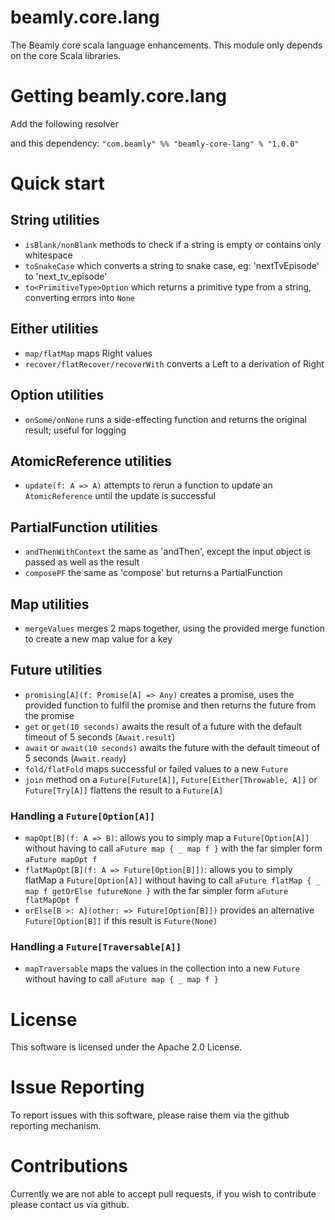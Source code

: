 beamly.core.lang
================
The Beamly core scala language enhancements. This module only depends on the core Scala libraries.

Getting beamly.core.lang
========================
Add the following resolver

and this dependency:
`"com.beamly" %% "beamly-core-lang" % "1.0.0"`

Quick start
===========

## String utilities
* `isBlank/nonBlank` methods to check if a string is empty or contains only whitespace
* `toSnakeCase` which converts a string to snake case, eg: 'nextTvEpisode' to 'next_tv_episode'
* `to<PrimitiveType>Option` which returns a primitive type from a string, converting errors into `None`

## Either utilities
* `map/flatMap` maps Right values
* `recover/flatRecover/recoverWith` converts a Left to a derivation of Right

## Option utilities
* `onSome/onNone` runs a side-effecting function and returns the original result; useful for logging

## AtomicReference utilities
* `update(f: A => A)` attempts to rerun a function to update an `AtomicReference` until the update is successful

## PartialFunction utilities
* `andThenWithContext` the same as 'andThen', except the input object is passed as well as the result
* `composePF` the same as 'compose' but returns a PartialFunction

## Map utilities
* `mergeValues` merges 2 maps together, using the provided merge function to create a new map value for a key

## Future utilities
* `promising[A](f: Promise[A] => Any)` creates a promise, uses the provided function to fulfil the promise and then returns the future from the promise
* `get` or `get(10 seconds)` awaits the result of a future with the default timeout of 5 seconds (`Await.result`)
* `await` or `await(10 seconds)` awaits the future with the default timeout of 5 seconds (`Await.ready`)
* `fold/flatFold` maps successful or failed values to a new `Future`
* `join` method on a `Future[Future[A]]`, `Future[Either[Throwable, A]]` or `Future[Try[A]]` flattens the result to a `Future[A]`

### Handling a `Future[Option[A]]`
* `mapOpt[B](f: A => B)`: allows you to simply map a `Future[Option[A]]` without having to call `aFuture map { _ map f }`
  with the far simpler form `aFuture mapOpt f`
* `flatMapOpt[B](f: A => Future[Option[B]])`: allows you to simply flatMap a `Future[Option[A]]` without having to call
  `aFuture flatMap { _ map f getOrElse futureNone }` with the far simpler form `aFuture flatMapOpt f`
* `orElse[B >: A](other: => Future[Option[B]])` provides an alternative `Future[Option[B]]` if this result is `Future(None)`

### Handling a `Future[Traversable[A]]`
* `mapTraversable` maps the values in the collection into a new `Future` without having to call `aFuture map { _ map f }`

License
=======
This software is licensed under the Apache 2.0 License.

Issue Reporting
===============
To report issues with this software, please raise them via the github reporting mechanism.

Contributions
=============
Currently we are not able to accept pull requests, if you wish to contribute please contact us via github.
